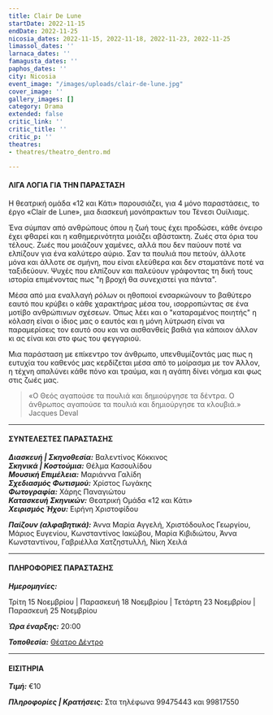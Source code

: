 ```yaml
---
title: Clair De Lune
startDate: 2022-11-15
endDate: 2022-11-25
nicosia_dates: 2022-11-15, 2022-11-18, 2022-11-23, 2022-11-25
limassol_dates: ''
larnaca_dates: ''
famagusta_dates: ''
paphos_dates: ''
city: Nicosia
event_image: "/images/uploads/clair-de-lune.jpg"
cover_image: ''
gallery_images: []
category: Drama
extended: false
critic_link: ''
critic_title: ''
critic_p: ''
theatres:
- theatres/theatro_dentro.md

---
```

#### ΛΙΓΑ ΛΟΓΙΑ ΓΙΑ ΤΗΝ ΠΑΡΑΣΤΑΣΗ

Η θεατρική ομάδα «12 και Κάτι» παρουσιάζει, για 4 μόνο παραστάσεις, το έργο «Clair de Lune», μια διασκευή μονόπρακτων του Τένεσι Ουίλιαμς.

Ένα σύμπαν από ανθρώπους όπου η ζωή τους έχει προδώσει, κάθε όνειρο έχει φθαρεί και η καθημερινότητα μοιάζει αβάστακτη. Ζωές στα όρια του τέλους. Ζωές που μοιάζουν χαμένες, αλλά που δεν παύουν ποτέ να ελπίζουν για ένα καλύτερο αύριο. Σαν τα πουλιά που πετούν, άλλοτε μόνα και άλλοτε σε σμήνη, που είναι ελεύθερα και δεν σταματάνε ποτέ να ταξιδεύουν. Ψυχές που ελπίζουν και παλεύουν γράφοντας τη δική τους ιστορία επιμένοντας πως "η βροχή θα συνεχιστεί για πάντα".

Μέσα από μια εναλλαγή ρόλων οι ηθοποιοί ενσαρκώνουν το βαθύτερο εαυτό που κρύβει ο κάθε χαρακτήρας μέσα του, ισορροπώντας σε ένα μοτίβο ανθρώπινων σχέσεων. Όπως λέει και ο "καταραμένος ποιητής" η κόλαση είναι ο ίδιος μας ο εαυτός και η μόνη λύτρωση είναι να παραμερίσεις τον εαυτό σου και να αισθανθείς βαθιά για κάποιον άλλον κι ας είναι και στο φως του φεγγαριού.

Μια παράσταση με επίκεντρο τον άνθρωπο, υπενθυμίζοντάς μας πως η ευτυχία του καθενός μας κερδίζεται μέσα από το μοίρασμα με τον Άλλον, η τέχνη απαλύνει κάθε πόνο και τραύμα, και η αγάπη δίνει νόημα και φως στις ζωές μας.

> «Ο Θεός αγαπούσε τα πουλιά και δημιούργησε τα δέντρα. Ο άνθρωπος αγαπούσε τα πουλιά και δημιούργησε τα κλουβιά.» Jacques Deval

***

#### ΣΥΝΤΕΛΕΣΤΕΣ ΠΑΡΑΣΤΑΣΗΣ

**_Διασκευή | Σκηνοθεσία:_** Βαλεντίνος Κόκκινος  
**_Σκηνικά | Κοστούμια:_** Θέλμα Κασουλίδου  
**_Μουσική Επιμέλεια:_** Μαριάννα Γαλίδη  
**_Σχεδιασμός Φωτισμού:_** Χρίστος Γωγάκης  
**_Φωτογραφία:_** Χάρης Παναγιώτου  
**_Κατασκευή Σκηνικών:_** Θεατρική Ομάδα «12 και Κάτι»  
**_Χειρισμός Ήχου:_** Ειρήνη Χριστοφίδου

**_Παίζουν (αλφαβητικά):_** Άννα Μαρία Αγγελή, Χριστόδουλος Γεωργίου, Μάριος Ευγενίου, Κωνσταντίνος Ιακώβου, Μαρία Κιβιδιώτου, Άννα Κωνσταντίνου, Γαβριέλλα Χατζηστυλλή, Νίκη Χειλά

***

#### ΠΛΗΡΟΦΟΡΙΕΣ ΠΑΡΑΣΤΑΣΗΣ

**_Ημερομηνίες:_**

Τρίτη 15 Νοεμβρίου | Παρασκευή 18 Νοεμβρίου | Τετάρτη 23 Νοεμβρίου | Παρασκευή 25 Νοεμβρίου

**_Ώρα έναρξης:_** 20:00

**_Τοποθεσία:_** [Θέατρο Δέντρο](?#map)

***

#### ΕΙΣΙΤΗΡΙΑ

**_Τιμή:_** €10

**_Πληροφορίες | Κρατήσεις:_** Στα τηλέφωνα 99475443 και 99817550